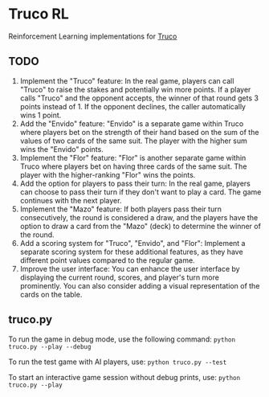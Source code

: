 # Truco RL
Reinforcement Learning implementations for [Truco](https://en.wikipedia.org/wiki/Truco)

## TODO
1. Implement the "Truco" feature: In the real game, players can call "Truco" to raise the stakes and potentially win more points. If a player calls "Truco" and the opponent accepts, the winner of that round gets 3 points instead of 1. If the opponent declines, the caller automatically wins 1 point.
2. Add the "Envido" feature: "Envido" is a separate game within Truco where players bet on the strength of their hand based on the sum of the values of two cards of the same suit. The player with the higher sum wins the "Envido" points.
3. Implement the "Flor" feature: "Flor" is another separate game within Truco where players bet on having three cards of the same suit. The player with the higher-ranking "Flor" wins the points.
4. Add the option for players to pass their turn: In the real game, players can choose to pass their turn if they don't want to play a card. The game continues with the next player.
5. Implement the "Mazo" feature: If both players pass their turn consecutively, the round is considered a draw, and the players have the option to draw a card from the "Mazo" (deck) to determine the winner of the round.
6. Add a scoring system for "Truco", "Envido", and "Flor": Implement a separate scoring system for these additional features, as they have different point values compared to the regular game.
7. Improve the user interface: You can enhance the user interface by displaying the current round, scores, and player's turn more prominently. You can also consider adding a visual representation of the cards on the table.

## truco.py
To run the game in debug mode, use the following command:
`python truco.py --play --debug`

To run the test game with AI players, use:
`python truco.py --test`

To start an interactive game session without debug prints, use:
`python truco.py --play`
